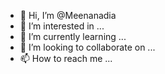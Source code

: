 - 👋 Hi, I’m @Meenanadia
- 👀 I’m interested in ...
- 🌱 I’m currently learning ...
- 💞️ I’m looking to collaborate on ...
- 📫 How to reach me ...

<!---
Meenanadia/Meenanadia is a ✨ special ✨ repository because its `README.md` (this file) appears on your GitHub profile.
You can click the Preview link to take a look at your changes.
--->
